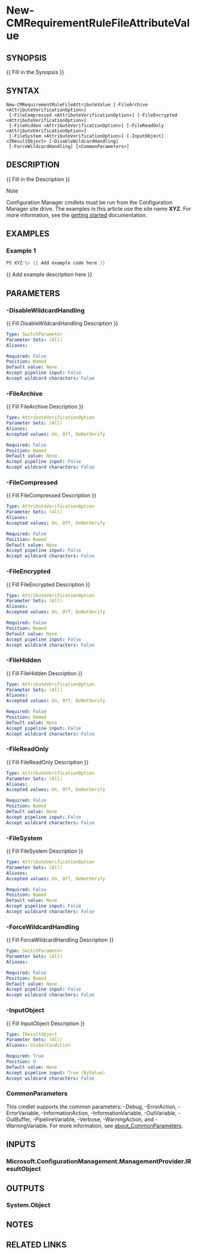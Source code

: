 ﻿---
external help file: AdminUI.PS.Dcm.dll-Help.xml
Module Name: ConfigurationManager
online version:
schema: 2.0.0
---

# New-CMRequirementRuleFileAttributeValue

## SYNOPSIS
{{ Fill in the Synopsis }}

## SYNTAX

```
New-CMRequirementRuleFileAttributeValue [-FileArchive <AttributeVerificationOption>]
 [-FileCompressed <AttributeVerificationOption>] [-FileEncrypted <AttributeVerificationOption>]
 [-FileHidden <AttributeVerificationOption>] [-FileReadOnly <AttributeVerificationOption>]
 [-FileSystem <AttributeVerificationOption>] [-InputObject] <IResultObject> [-DisableWildcardHandling]
 [-ForceWildcardHandling] [<CommonParameters>]
```

## DESCRIPTION
{{ Fill in the Description }}

> [!NOTE]
> Configuration Manager cmdlets must be run from the Configuration Manager site drive.
> The examples in this article use the site name **XYZ**. For more information, see the
> [getting started](/powershell/sccm/overview) documentation.

## EXAMPLES

### Example 1
```powershell
PS XYZ:\> {{ Add example code here }}
```

{{ Add example description here }}

## PARAMETERS

### -DisableWildcardHandling
{{ Fill DisableWildcardHandling Description }}

```yaml
Type: SwitchParameter
Parameter Sets: (All)
Aliases:

Required: False
Position: Named
Default value: None
Accept pipeline input: False
Accept wildcard characters: False
```

### -FileArchive
{{ Fill FileArchive Description }}

```yaml
Type: AttributeVerificationOption
Parameter Sets: (All)
Aliases:
Accepted values: On, Off, DoNotVerify

Required: False
Position: Named
Default value: None
Accept pipeline input: False
Accept wildcard characters: False
```

### -FileCompressed
{{ Fill FileCompressed Description }}

```yaml
Type: AttributeVerificationOption
Parameter Sets: (All)
Aliases:
Accepted values: On, Off, DoNotVerify

Required: False
Position: Named
Default value: None
Accept pipeline input: False
Accept wildcard characters: False
```

### -FileEncrypted
{{ Fill FileEncrypted Description }}

```yaml
Type: AttributeVerificationOption
Parameter Sets: (All)
Aliases:
Accepted values: On, Off, DoNotVerify

Required: False
Position: Named
Default value: None
Accept pipeline input: False
Accept wildcard characters: False
```

### -FileHidden
{{ Fill FileHidden Description }}

```yaml
Type: AttributeVerificationOption
Parameter Sets: (All)
Aliases:
Accepted values: On, Off, DoNotVerify

Required: False
Position: Named
Default value: None
Accept pipeline input: False
Accept wildcard characters: False
```

### -FileReadOnly
{{ Fill FileReadOnly Description }}

```yaml
Type: AttributeVerificationOption
Parameter Sets: (All)
Aliases:
Accepted values: On, Off, DoNotVerify

Required: False
Position: Named
Default value: None
Accept pipeline input: False
Accept wildcard characters: False
```

### -FileSystem
{{ Fill FileSystem Description }}

```yaml
Type: AttributeVerificationOption
Parameter Sets: (All)
Aliases:
Accepted values: On, Off, DoNotVerify

Required: False
Position: Named
Default value: None
Accept pipeline input: False
Accept wildcard characters: False
```

### -ForceWildcardHandling
{{ Fill ForceWildcardHandling Description }}

```yaml
Type: SwitchParameter
Parameter Sets: (All)
Aliases:

Required: False
Position: Named
Default value: None
Accept pipeline input: False
Accept wildcard characters: False
```

### -InputObject
{{ Fill InputObject Description }}

```yaml
Type: IResultObject
Parameter Sets: (All)
Aliases: GlobalCondition

Required: True
Position: 0
Default value: None
Accept pipeline input: True (ByValue)
Accept wildcard characters: False
```

### CommonParameters
This cmdlet supports the common parameters: -Debug, -ErrorAction, -ErrorVariable, -InformationAction, -InformationVariable, -OutVariable, -OutBuffer, -PipelineVariable, -Verbose, -WarningAction, and -WarningVariable. For more information, see [about_CommonParameters](https://go.microsoft.com/fwlink/?LinkID=113216).

## INPUTS

### Microsoft.ConfigurationManagement.ManagementProvider.IResultObject

## OUTPUTS

### System.Object
## NOTES

## RELATED LINKS
